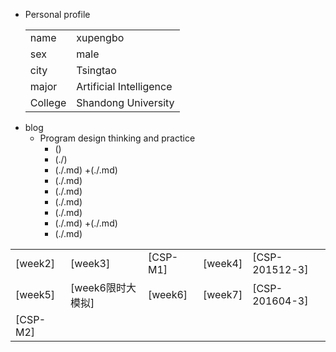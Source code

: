 + Personal  profile
  <table>                 
  <tr> <td> name  </td> <td> xupengbo  </td>  </tr>              
  <tr> <td> sex   </td> <td> male      </td>   </tr>                 
  <tr> <td> city  </td> <td> Tsingtao  </td>   </tr>         
  <tr> <td> major </td> <td> Artificial Intelligence</td></tr>
  <tr> <td> College</td><td>Shandong University </td></tr>
  </table>
+ blog 
  + Program design thinking and practice
    + ()
    + (./)
    + (./.md)
    +(./.md)
    + (./.md)
    + (./.md)
    + (./.md)
    + (./.md)
    + (./.md)
    +(./.md)
    + (./.md)
<table>     
<tr> <td> [week2]<https://hsupengbo.github.io/week2.md>  </td> 
     <td> [week3]<https://hsupengbo.github.io/week3.md>  </td>
     <td> [CSP-M1]<https://hsupengbo.github.io/CSP-M1.md></td>
     <td> [week4]<https://hsupengbo.github.io/week4.md>  </td>
     <td> [CSP-201512-3]<https://hsupengbo.github.io/CSP-201512-3.md>  </td>
</tr>   
<tr> 
     <td> [week5]<https://hsupengbo.github.io/week5.md> </td>
     <td> [week6限时大模拟]<https://hsupengbo.github.io/week6模拟.md> </td>
     <td> [week6]<https://hsupengbo.github.io/week6.md> </td>
     <td> [week7]<https://hsupengbo.github.io/week7.md> </td>
     <td> [CSP-201604-3]<https://hsupengbo.github.io/csp201604-3.md> </td>
</tr> 
<tr> <td> [CSP-M2]<https://hsupengbo.github.io/CSP-M2.md> </td>  
     <td> </td>   
     <td> </td>  
     <td> </td>
     <td> </td> 
</tr> 
</table>     
       

[week2]:https://hsupengbo.github.io/week2.md
[week3]:https://hsupengbo.github.io/week3.md
[CSP-M1]:https://hsupengbo.github.io/CSP-M1.md
[week4]:https://hsupengbo.github.io/week4.md
[CSP-201512-3]:https://hsupengbo.github.io/CSP-201512-3.md
[week5]:https://hsupengbo.github.io/week5.md
[week6限时大模拟]:https://hsupengbo.github.io/week6模拟.md
[week6]:https://hsupengbo.github.io/week6.md
[week7]:https://hsupengbo.github.io/week7.md
[CSP-201604-3]:https://hsupengbo.github.io/csp201604-3.md
[CSP-M2]:https://hsupengbo.github.io/CSP-M2.md 
